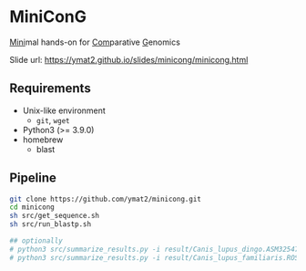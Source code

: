 # MiniConG
<u>Mini</u>mal hands-on for <u>Com</u>parative <u>G</u>enomics

Slide url: https://ymat2.github.io/slides/minicong/minicong.html

## Requirements
- Unix-like environment
	- `git`, `wget`
- Python3 (>= 3.9.0)
- homebrew
	- blast

## Pipeline
```bash
git clone https://github.com/ymat2/minicong.git
cd minicong
sh src/get_sequence.sh
sh src/run_blastp.sh

## optionally
# python3 src/summarize_results.py -i result/Canis_lupus_dingo.ASM325472v1.blastp -n Dingo -o result/Dingo.res.txt
# python3 src/summarize_results.py -i result/Canis_lupus_familiaris.ROS_Cfam_1.0.blastp -n Dog -o result/Dog.res.txt
```
